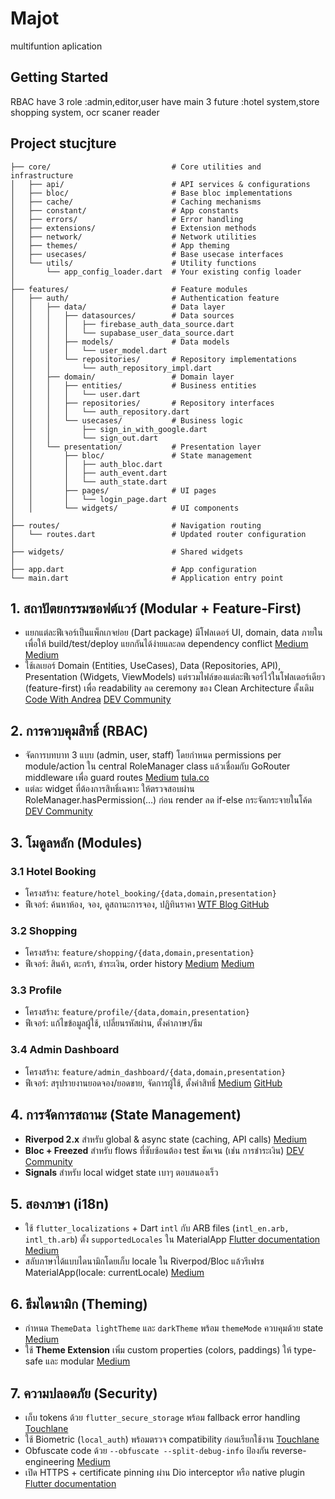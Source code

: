 # Majot

multifuntion aplication

## Getting Started

RBAC have 3 role :admin,editor,user
have main 3 future :hotel system,store shopping system, ocr scaner reader

## Project stucjture
```lib/
├── core/                           # Core utilities and infrastructure
│   ├── api/                        # API services & configurations
│   ├── bloc/                       # Base bloc implementations
│   ├── cache/                      # Caching mechanisms
│   ├── constant/                   # App constants
│   ├── errors/                     # Error handling
│   ├── extensions/                 # Extension methods
│   ├── network/                    # Network utilities
│   ├── themes/                     # App theming
│   ├── usecases/                   # Base usecase interfaces
│   └── utils/                      # Utility functions
│       └── app_config_loader.dart  # Your existing config loader
│
├── features/                       # Feature modules
│   ├── auth/                       # Authentication feature
│   │   ├── data/                   # Data layer
│   │   │   ├── datasources/        # Data sources
│   │   │   │   ├── firebase_auth_data_source.dart
│   │   │   │   └── supabase_user_data_source.dart
│   │   │   ├── models/             # Data models
│   │   │   │   └── user_model.dart
│   │   │   └── repositories/       # Repository implementations
│   │   │       └── auth_repository_impl.dart
│   │   ├── domain/                 # Domain layer
│   │   │   ├── entities/           # Business entities
│   │   │   │   └── user.dart
│   │   │   ├── repositories/       # Repository interfaces
│   │   │   │   └── auth_repository.dart
│   │   │   └── usecases/           # Business logic
│   │   │       ├── sign_in_with_google.dart
│   │   │       └── sign_out.dart
│   │   └── presentation/           # Presentation layer
│   │       ├── bloc/               # State management
│   │       │   ├── auth_bloc.dart
│   │       │   ├── auth_event.dart
│   │       │   └── auth_state.dart
│   │       ├── pages/              # UI pages
│   │       │   └── login_page.dart
│   │       └── widgets/            # UI components
│
├── routes/                         # Navigation routing
│   └── routes.dart                 # Updated router configuration
│
├── widgets/                        # Shared widgets
│
├── app.dart                        # App configuration
└── main.dart                       # Application entry point
```

## 1. สถาปัตยกรรมซอฟต์แวร์ (Modular + Feature-First)
- แยกแต่ละฟีเจอร์เป็นแพ็กเกจย่อย (Dart package) มีโฟลเดอร์ UI, domain, data ภายใน เพื่อให้ build/test/deploy แยกกันได้ง่ายและลด dependency conflict [Medium](https://medium.com/%40punithsuppar7795/flutter-modular-architecture-how-to-structure-a-scalable-app-4c3b31a7514c?utm_source=chatgpt.com) [Medium](https://medium.com/flutter-community/a-modular-flutter-project-approach-c7ea8f9bfd70?utm_source=chatgpt.com)
- ใช้เลเยอร์ Domain (Entities, UseCases), Data (Repositories, API), Presentation (Widgets, ViewModels) แต่รวมไฟล์ของแต่ละฟีเจอร์ไว้ในโฟลเดอร์เดียว (feature-first) เพื่อ readability ลด ceremony ของ Clean Architecture ดั้งเดิม [Code With Andrea](https://codewithandrea.com/articles/flutter-project-structure/?utm_source=chatgpt.com) [DEV Community](https://dev.to/princetomarappdev/mastering-flutter-architecture-from-clean-to-feature-first-for-faster-scalable-development-4605?utm_source=chatgpt.com)
## 2. การควบคุมสิทธิ์ (RBAC)
- จัดการบทบาท 3 แบบ (admin, user, staff) โดยกำหนด permissions per module/action ใน central RoleManager class แล้วเชื่อมกับ GoRouter middleware เพื่อ guard routes [Medium](https://medium.com/%40m.goudjal.y/implementing-role-based-access-control-in-flutter-ui-with-gorouter-df4551c4930f?utm_source=chatgpt.com) [tula.co](https://tula.co/blog/user-access-model-rbac-in-flutter-ui/?utm_source=chatgpt.com)
- แต่ละ widget ที่ต้องการสิทธิ์เฉพาะ ให้ตรวจสอบผ่าน RoleManager.hasPermission(…) ก่อน render ลด if-else กระจัดกระจายในโค้ด [DEV Community](https://dev.to/sparshmalhotra/role-based-access-control-in-flutter-4m6c?utm_source=chatgpt.com)
## 3. โมดูลหลัก (Modules)
### 3.1 Hotel Booking
- โครงสร้าง: ```feature/hotel_booking/{data,domain,presentation}```
- ฟีเจอร์: ค้นหาห้อง, จอง, ดูสถานะการจอง, ปฏิทินราคา [WTF Blog GitHub](https://blog.flutter.wtf/hotel-booking-app-development/?utm_source=chatgpt.com)
### 3.2 Shopping
- โครงสร้าง: ```feature/shopping/{data,domain,presentation}```
- ฟีเจอร์: สินค้า, ตะกร้า, ชำระเงิน, order history [Medium](https://medium.com/flutter-community/flutter-shopping-basket-architecture-with-provider-8e91f496ad4c?utm_source=chatgpt.com) [Medium](https://medium.com/flutter-community/flutter-shopping-app-prototype-lessons-learned-16d6646bbed7?utm_source=chatgpt.com)
### 3.3 Profile
- โครงสร้าง: ```feature/profile/{data,domain,presentation}```
- ฟีเจอร์: แก้ไขข้อมูลผู้ใช้, เปลี่ยนรหัสผ่าน, ตั้งค่าภาษา/ธีม
### 3.4 Admin Dashboard
- โครงสร้าง: ```feature/admin_dashboard/{data,domain,presentation}```
- ฟีเจอร์: สรุปรายงานยอดจอง/ยอดขาย, จัดการผู้ใช้, ตั้งค่าสิทธิ์ [Medium](https://medium.com/%40htsuruo/how-to-develop-a-simple-modern-admin-dashboard-with-flutter-web-f507a9d0ab9c?utm_source=chatgpt.com) [GitHub](https://github.com/abuanwar072/Flutter-Responsive-Admin-Panel-or-Dashboard?utm_source=chatgpt.com)
## 4. การจัดการสถานะ (State Management)
- <b>Riverpod 2.x</b> สำหรับ global & async state (caching, API calls) [Medium](https://santhosh-adiga-u.medium.com/flutter-app-architecture-and-best-practices-b7752b41d3f2?utm_source=chatgpt.com)
- <b>Bloc + Freezed</b> สำหรับ flows ที่ซับซ้อนต้อง test ชัดเจน (เช่น การชำระเงิน) [DEV Community](https://dev.to/sparshmalhotra/role-based-access-control-in-flutter-4m6c?utm_source=chatgpt.com)
- <b>Signals</b> สำหรับ local widget state เบาๆ ตอบสนองเร็ว
## 5. สองภาษา (i18n)
- ใช้ ```flutter_localizations``` + Dart ```intl``` กับ ARB files (```intl_en.arb, intl_th.arb```) ตั้ง ```supportedLocales``` ใน MaterialApp [Flutter documentation](https://docs.flutter.dev/ui/accessibility-and-internationalization/internationalization?utm_source=chatgpt.com) [Medium](https://medium.com/%40punithsuppar7795/internationalization-i18n-and-localization-l10n-in-flutter-supporting-multiple-languages-e83c171ce9c6?utm_source=chatgpt.com)
- สลับภาษาได้แบบไดนามิกโดยเก็บ locale ใน Riverpod/Bloc แล้วรีเฟรช MaterialApp(locale: currentLocale) [Medium](https://medium.com/%40punithsuppar7795/internationalization-i18n-and-localization-l10n-in-flutter-supporting-multiple-languages-e83c171ce9c6?utm_source=chatgpt.com)
## 6. ธีมไดนามิก (Theming)
- กำหนด ```ThemeData lightTheme``` และ ```darkTheme``` พร้อม ```themeMode``` ควบคุมด้วย state [Medium](https://medium.com/%40leadnatic/building-dynamic-themes-in-flutter-a-designers-guide-535879e3aea4?utm_source=chatgpt.com)
- ใช้ <b>Theme Extension</b> เพิ่ม custom properties (colors, paddings) ให้ type-safe และ modular [Medium](https://medium.com/%40leadnatic/building-dynamic-themes-in-flutter-a-designers-guide-535879e3aea4?utm_source=chatgpt.com)
## 7. ความปลอดภัย (Security)
- เก็บ tokens ด้วย ```flutter_secure_storage``` พร้อม fallback error handling [Touchlane](https://touchlane.com/building-a-secure-flutter-app/?utm_source=chatgpt.com)
- ใช้ Biometric (```local_auth```) พร้อมตรวจ compatibility ก่อนเรียกใช้งาน [Touchlane](https://touchlane.com/building-a-secure-flutter-app/?utm_source=chatgpt.com)
- Obfuscate code ด้วย ```--obfuscate --split-debug-info``` ป้องกัน reverse-engineering [Medium](https://medium.com/%40subhashchandrashukla/securing-your-flutter-app-best-practices-for-obfuscation-encryption-and-endpoint-protection-d0361666eecf?utm_source=chatgpt.com)
- เปิด HTTPS + certificate pinning ผ่าน Dio interceptor หรือ native plugin [Flutter documentation](https://docs.flutter.dev/security?utm_source=chatgpt.com)
